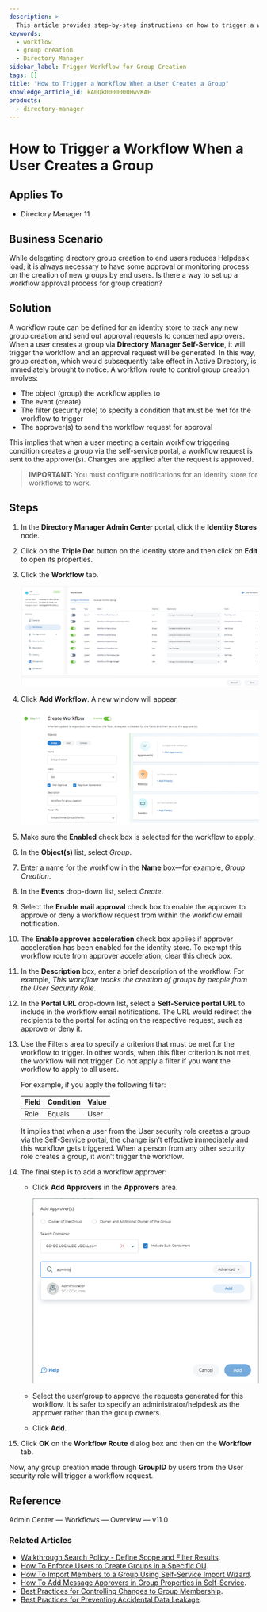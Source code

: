 ```yaml
---
description: >-
  This article provides step-by-step instructions on how to trigger a workflow when a user creates a group in Directory Manager, ensuring an approval process is in place.
keywords:
  - workflow
  - group creation
  - Directory Manager
sidebar_label: Trigger Workflow for Group Creation
tags: []
title: "How to Trigger a Workflow When a User Creates a Group"
knowledge_article_id: kA0Qk0000000HwvKAE
products:
  - directory-manager
---
```


# How to Trigger a Workflow When a User Creates a Group

## Applies To

- Directory Manager 11

## Business Scenario

While delegating directory group creation to end users reduces Helpdesk load, it is always necessary to have some approval or monitoring process on the creation of new groups by end users. Is there a way to set up a workflow approval process for group creation?

## Solution

A workflow route can be defined for an identity store to track any new group creation and send out approval requests to concerned approvers. When a user creates a group via **Directory Manager Self-Service**, it will trigger the workflow and an approval request will be generated. In this way, group creation, which would subsequently take effect in Active Directory, is immediately brought to notice. A workflow route to control group creation involves:

- The object (group) the workflow applies to
- The event (create)
- The filter (security role) to specify a condition that must be met for the workflow to trigger
- The approver(s) to send the workflow request for approval

This implies that when a user meeting a certain workflow triggering condition creates a group via the self-service portal, a workflow request is sent to the approver(s). Changes are applied after the request is approved.

> **IMPORTANT:** You must configure notifications for an identity store for workflows to work.

## Steps

1. In the **Directory Manager Admin Center** portal, click the **Identity Stores** node.
2. Click on the **Triple Dot** button on the identity store and then click on **Edit** to open its properties.
3. Click the **Workflow** tab.

   ![Workflow Tab in Directory Manager](./images/servlet_image_a379d546d249.png)

4. Click **Add Workflow**. A new window will appear.

   ![Add Workflow Window](./images/servlet_image_18e10f2b3bb5.png)

5. Make sure the **Enabled** check box is selected for the workflow to apply.
6. In the **Object(s)** list, select *Group*.
7. Enter a name for the workflow in the **Name** box—for example, *Group Creation*.
8. In the **Events** drop-down list, select *Create*.
9. Select the **Enable mail approval** check box to enable the approver to approve or deny a workflow request from within the workflow email notification.
10. The **Enable approver acceleration** check box applies if approver acceleration has been enabled for the identity store. To exempt this workflow route from approver acceleration, clear this check box.
11. In the **Description** box, enter a brief description of the workflow. For example, *This workflow tracks the creation of groups by people from the User Security Role*.
12. In the **Portal URL** drop-down list, select a **Self-Service portal URL** to include in the workflow email notifications. The URL would redirect the recipients to the portal for acting on the respective request, such as approve or deny it.
13. Use the Filters area to specify a criterion that must be met for the workflow to trigger. In other words, when this filter criterion is not met, the workflow will not trigger. Do not apply a filter if you want the workflow to apply to all users.

    For example, if you apply the following filter:

    | Field | Condition | Value |
    |-------|-----------|-------|
    | Role  | Equals    | User  |

    It implies that when a user from the User security role creates a group via the Self-Service portal, the change isn’t effective immediately and this workflow gets triggered. When a person from any other security role creates a group, it won’t trigger the workflow.

14. The final step is to add a workflow approver:

    - Click **Add Approvers** in the **Approvers** area.

      ![Add Approvers](./images/servlet_image_db963bd15765.png)

    - Select the user/group to approve the requests generated for this workflow. It is safer to specify an administrator/helpdesk as the approver rather than the group owners.
    - Click **Add**.

15. Click **OK** on the **Workflow Route** dialog box and then on the **Workflow** tab.

Now, any group creation made through **GroupID** by users from the User security role will trigger a workflow request.

## Reference

Admin Center — Workflows — Overview — v11.0

### Related Articles

- [Walkthrough Search Policy - Define Scope and Filter Results](/docs/kb/directorymanager/walkthrough-search-policy-define-scope-and-filter-results).
- [How To Enforce Users to Create Groups in a Specific OU](/docs/kb/directorymanager/how-to-enforce-users-to-create-groups-in-a-specific-ou).
- [How To Import Members to a Group Using Self-Service Import Wizard](/docs/kb/directorymanager/how-to-import-members-to-a-group-using-self-service-import-wizard).
- [How To Add Message Approvers in Group Properties in Self-Service](/docs/kb/directorymanager/how-to-add-message-approvers-in-group-properties-in-groupid-portal).
- [Best Practices for Controlling Changes to Group Membership](/docs/kb/directorymanager/how-to-enforce-users-to-create-groups-in-a-specific-ou).
- [Best Practices for Preventing Accidental Data Leakage](/docs/kb/directorymanager/best-practices-for-preventing-accidental-data-leakage).